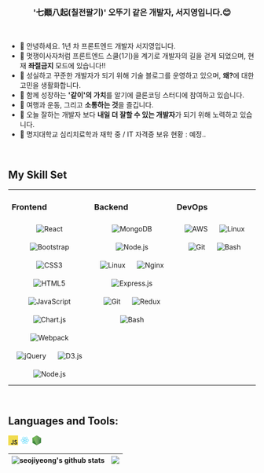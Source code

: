 ### <div align="center"> '七顚八起(칠전팔기)' 오뚜기 같은 개발자, 서지영입니다.😊 </div> 

<br/> 

- 💖 안녕하세요. 1년 차 프론트엔드 개발자 서지영입니다.
- 🧡 멋쟁이사자처럼 프론트엔드 스쿨(1기)을 계기로 개발자의 길을 걷게 되었으며, 현재 <strong>좌절금지</strong> 모드에 있습니다!!
- 💛 성실하고 꾸준한 개발자가 되기 위해 기술 블로그를 운영하고 있으며, <strong>왜?</strong>에 대한 고민을 생활화합니다.
- 💚 함께 성장하는 <strong>'같이'의 가치</strong>를 알기에 클론코딩 스터디에 참여하고 있습니다.  
- 💙 여행과 운동, 그리고 <strong>소통하는 것</strong>을 즐깁니다.
- 💜 오늘 잘하는 개발자 보다 <strong>내일 더 잘할 수 있는 개발자</strong>가 되기 위해 노력하고 있습니다.
- 🖤 명지대학교 심리치료학과 재학 중 / IT 자격증 보유 현황 : 예정..

<br/>  


## My Skill Set  
<table><tr><td valign="top" width="33%">



### Frontend  
<div align="center">  
<img style="margin: 10px" src="https://profilinator.rishav.dev/skills-assets/react-original-wordmark.svg" alt="React" height="50" />  
<img style="margin: 10px" src="https://profilinator.rishav.dev/skills-assets/bootstrap-plain.svg" alt="Bootstrap" height="50" />  
<img style="margin: 10px" src="https://profilinator.rishav.dev/skills-assets/css3-original-wordmark.svg" alt="CSS3" height="50" />  
<img style="margin: 10px" src="https://profilinator.rishav.dev/skills-assets/html5-original-wordmark.svg" alt="HTML5" height="50" />  
<img style="margin: 10px" src="https://profilinator.rishav.dev/skills-assets/javascript-original.svg" alt="JavaScript" height="50" />  
<img style="margin: 10px" src="https://profilinator.rishav.dev/skills-assets/logo-title.svg" alt="Chart.js" height="50" />  
<img style="margin: 10px" src="https://profilinator.rishav.dev/skills-assets/webpack-original.svg" alt="Webpack" height="50" />  
<img style="margin: 10px" src="https://profilinator.rishav.dev/skills-assets/jquery.png" alt="jQuery" height="50" />  
<img style="margin: 10px" src="https://profilinator.rishav.dev/skills-assets/d3js-original.svg" alt="D3.js" height="50" />  
<img style="margin: 10px" src="https://profilinator.rishav.dev/skills-assets/nodejs-original-wordmark.svg" alt="Node.js" height="50" />  
</div>

</td><td valign="top" width="33%">



### Backend  
<div align="center">  
<img style="margin: 10px" src="https://profilinator.rishav.dev/skills-assets/mongodb-original-wordmark.svg" alt="MongoDB" height="50" />  
<img style="margin: 10px" src="https://profilinator.rishav.dev/skills-assets/nodejs-original-wordmark.svg" alt="Node.js" height="50" />  
<img style="margin: 10px" src="https://profilinator.rishav.dev/skills-assets/linux-original.svg" alt="Linux" height="50" />  
<img style="margin: 10px" src="https://profilinator.rishav.dev/skills-assets/nginx-original.svg" alt="Nginx" height="50" />  
<!-- <img style="margin: 10px" src="https://profilinator.rishav.dev/skills-assets/python-original.svg" alt="Python" height="50" />   -->
<img style="margin: 10px" src="https://profilinator.rishav.dev/skills-assets/express-original-wordmark.svg" alt="Express.js" height="50" />  
<img style="margin: 10px" src="https://profilinator.rishav.dev/skills-assets/git-scm-icon.svg" alt="Git" height="50" />  
<img style="margin: 10px" src="https://profilinator.rishav.dev/skills-assets/redux-original.svg" alt="Redux" height="50" />  
<img style="margin: 10px" src="https://profilinator.rishav.dev/skills-assets/gnu_bash-icon.svg" alt="Bash" height="50" />  
</div>

</td><td valign="top" width="33%">



### DevOps  
<div align="center">  
<img style="margin: 10px" src="https://profilinator.rishav.dev/skills-assets/amazonwebservices-original-wordmark.svg" alt="AWS" height="50" />  
<!-- <img style="margin: 10px" src="https://profilinator.rishav.dev/skills-assets/google_cloud-icon.svg" alt="GCP" height="50" />   -->
<!-- <img style="margin: 10px" src="https://profilinator.rishav.dev/skills-assets/kubernetes-icon.svg" alt="Kubernetes" height="50" />   -->
<img style="margin: 10px" src="https://profilinator.rishav.dev/skills-assets/linux-original.svg" alt="Linux" height="50" />  
<img style="margin: 10px" src="https://profilinator.rishav.dev/skills-assets/git-scm-icon.svg" alt="Git" height="50" />  
<img style="margin: 10px" src="https://profilinator.rishav.dev/skills-assets/gnu_bash-icon.svg" alt="Bash" height="50" />  
</div>

</td></tr></table>  

<br/>  

## Languages and Tools:  

<code><img height="20" src="https://raw.githubusercontent.com/github/explore/80688e429a7d4ef2fca1e82350fe8e3517d3494d/topics/javascript/javascript.png"></code>
<code><img height="20" src="https://raw.githubusercontent.com/github/explore/80688e429a7d4ef2fca1e82350fe8e3517d3494d/topics/react/react.png"></code>
<code><img height="20" src="https://raw.githubusercontent.com/github/explore/80688e429a7d4ef2fca1e82350fe8e3517d3494d/topics/nodejs/nodejs.png"></code>    


| <a href="https://github.com/jiyeong0909/github-readme-stats"><img align="left" src="https://github-readme-stats.vercel.app/api?username=jiyeong0909&show_icons=true&include_all_commits=true&theme=buefy&hide_border=true" alt="seojiyeong's github stats" /></a> | <a href="https://github.com/jiyeong0909/github-readme-stats"><img align="right" src="https://github-readme-stats.vercel.app/api/top-langs/?username=jiyeong0909&layout=compact&theme=buefy&hide_border=true" /></a> |
| ------------- | ------------- |
